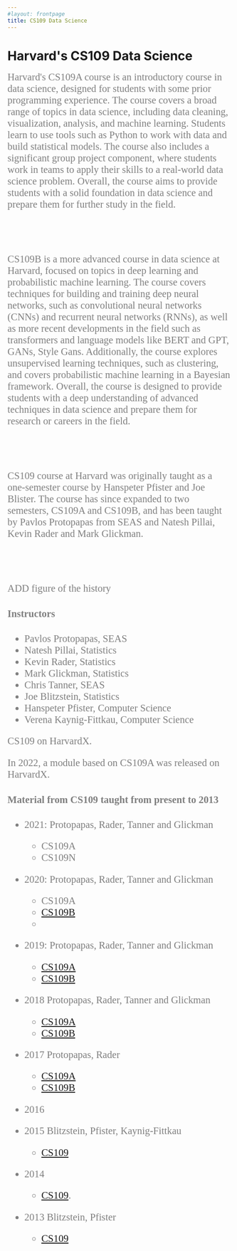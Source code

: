 ```yaml
---
#layout: frontpage
title: CS109 Data Science 
---
```


# Harvard's CS109 Data Science

<span style="font-family:Karla; font-size:1.6em; color:#808080;">
Harvard's CS109A course is an introductory course in data science, designed for students with some prior programming experience. The course covers a broad range of topics in data science, including data cleaning, visualization, analysis, and machine learning. Students learn to use tools such as Python to work with data and build statistical models. The course also includes a significant group project component, where students work in teams to apply their skills to a real-world data science problem. Overall, the course aims to provide students with a solid foundation in data science and prepare them for further study in the field.

<br/><br/>


CS109B is a more advanced course in data science at Harvard, focused on topics in deep learning and probabilistic machine learning. The course  covers techniques for building and training deep neural networks, such as convolutional neural networks (CNNs) and recurrent neural networks (RNNs), as well as more recent developments in the field such as transformers and language models like BERT and GPT, GANs, Style Gans. Additionally, the course  explores unsupervised learning techniques, such as clustering, and covers probabilistic machine learning in a Bayesian framework. Overall, the course is  designed to provide students with a deep understanding of advanced techniques in data science and prepare them for research or careers in the field.

<br/>

<br/>

CS109 course at Harvard was originally taught as a one-semester course by Hanspeter Pfister and Joe Blister. The course has since expanded to two semesters, CS109A and CS109B, and has been taught by Pavlos Protopapas from SEAS and Natesh Pillai, Kevin Rader and Mark Glickman.  
</span>
</span>

<br/><br/>



ADD figure of the history 

#### Instructors

* Pavlos Protopapas, SEAS 
* Natesh Pillai, Statistics
* Kevin Rader, Statistics
* Mark Glickman, Statistics
* Chris Tanner, SEAS
* Joe Blitzstein, Statistics 
* Hanspeter Pfister, Computer Science
* Verena Kaynig-Fittkau, Computer Science 



CS109 on HarvardX. 

In 2022, a module based on CS109A was released on HarvardX. 



#### Material from CS109 taught from present to 2013



* 2021: Protopapas, Rader, Tanner and Glickman  
  * CS109A
  * CS109N 

* 2020: Protopapas, Rader, Tanner and Glickman 
	* CS109A
	* [CS109B](https://harvard-iacs.github.io/2020-CS109B)
	* 
* 2019: Protopapas, Rader, Tanner and Glickman 
	* [CS109A](https://harvard-iacs.github.io/2019-CS109A)
	* [CS109B](https://harvard-iacs.github.io/2019-CS109B)
* 2018 Protopapas, Rader, Tanner and Glickman 
	* [CS109A](https://harvard-iacs.github.io/2018-CS109A)
	* [CS109B](https://harvard-iacs.github.io/2018-CS109B)
* 2017 Protopapas, Rader
	* [CS109A](https://harvard-iacs.github.io/2017-CS109A/)
	* [CS109B](https://harvard-iacs.github.io/2017-CS109A/)
* 2016 
* 2015 Blitzstein, Pfister, Kaynig-Fittkau
	* [CS109](https://github.com/cs109/2015) 
* 2014 
	* [CS109](http://cs109.github.io/2014/index.html).
* 2013 Blitzstein, Pfister
	* [CS109](https://github.com/cs109/content)

